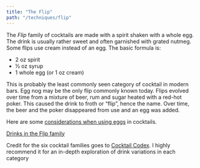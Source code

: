 ```yaml
---
title: "The Flip"
path: "/techniques/flip"
---
```


The _Flip_ family of cocktails are made with a spirit shaken with a whole egg.
The drink is usually rather sweet and often garnished with grated nutmeg.
Some flips use cream instead of an egg.
The basic formula is:

* 2 oz spirit
* ½ oz syrup
* 1 whole egg (or 1 oz cream)

This is probably the least commonly seen category of cocktail in modern bars.
Egg nog may be the only flip commonly known today.
Flips evolved over time from a mixture of beer, rum and sugar heated with a red-hot poker.
This caused the drink to froth or “flip”, hence the name.
Over time, the beer and the poker disappeared from use and an egg was added.

Here are some [considerations when using eggs](/https://www.diffordsguide.com/encyclopedia/509/cocktails/egg-dos-and-donts-and-using-eggs-in-cocktails) in cocktails.

<a href="/drinks?family=flip" class="button">Drinks in the Flip family</a>

<p class="footnote">Credit for the six cocktail families goes to <a href="https://www.deathandcompanymarket.com/products/cocktail-codex">Cocktail Codex</a>. I highly recommend it for an in-depth exploration of drink variations in each category</p>
